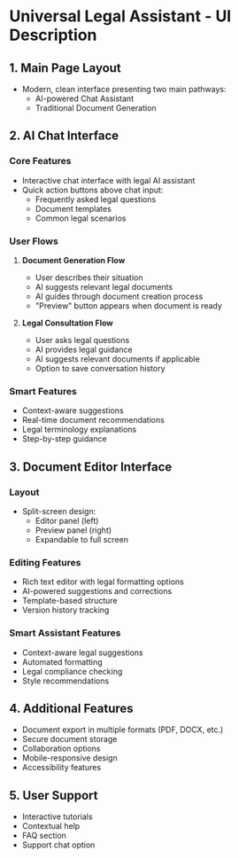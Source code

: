 # Universal Legal Assistant - UI Description

## 1. Main Page Layout
- Modern, clean interface presenting two main pathways:
  - AI-powered Chat Assistant
  - Traditional Document Generation

## 2. AI Chat Interface
### Core Features
- Interactive chat interface with legal AI assistant
- Quick action buttons above chat input:
  - Frequently asked legal questions
  - Document templates
  - Common legal scenarios

### User Flows
1. **Document Generation Flow**
   - User describes their situation
   - AI suggests relevant legal documents
   - AI guides through document creation process
   - "Preview" button appears when document is ready

2. **Legal Consultation Flow**
   - User asks legal questions
   - AI provides legal guidance
   - AI suggests relevant documents if applicable
   - Option to save conversation history

### Smart Features
- Context-aware suggestions
- Real-time document recommendations
- Legal terminology explanations
- Step-by-step guidance

## 3. Document Editor Interface
### Layout
- Split-screen design:
  - Editor panel (left)
  - Preview panel (right)
  - Expandable to full screen

### Editing Features
- Rich text editor with legal formatting options
- AI-powered suggestions and corrections
- Template-based structure
- Version history tracking

### Smart Assistant Features
- Context-aware legal suggestions
- Automated formatting
- Legal compliance checking
- Style recommendations

## 4. Additional Features
- Document export in multiple formats (PDF, DOCX, etc.)
- Secure document storage
- Collaboration options
- Mobile-responsive design
- Accessibility features

## 5. User Support
- Interactive tutorials
- Contextual help
- FAQ section
- Support chat option 